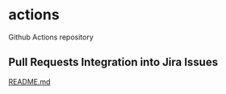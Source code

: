 # actions

Github Actions repository

## Pull Requests Integration into Jira Issues

[README.md](jira-pull-requests/)
